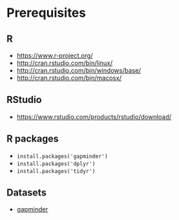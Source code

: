 # Prerequisites

## R

- https://www.r-project.org/
- http://cran.rstudio.com/bin/linux/
- http://cran.rstudio.com/bin/windows/base/
- http://cran.rstudio.com/bin/macosx/

## RStudio

- https://www.rstudio.com/products/rstudio/download/

## R packages

- `install.packages('gapminder')`
- `install.packages('dplyr')`
- `install.packages('tidyr')`

## Datasets

- [gapminder]()